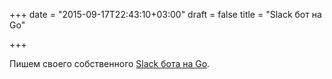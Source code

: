 +++
date = "2015-09-17T22:43:10+03:00"
draft = false
title = "Slack бот на Go"

+++

<p>Пишем своего собственного <a href="https://www.opsdash.com/blog/slack-bot-in-golang.html">Slack бота на Go</a>.</p>


